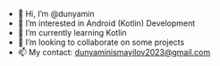 - 👋 Hi, I’m @dunyamin
- 👀 I’m interested in Android (Kotlin) Development
- 🌱 I’m currently learning Kotlin
- 💞️ I’m looking to collaborate on some projects
- 📫 My contact: dunyaminismayilov2023@gmail.com
